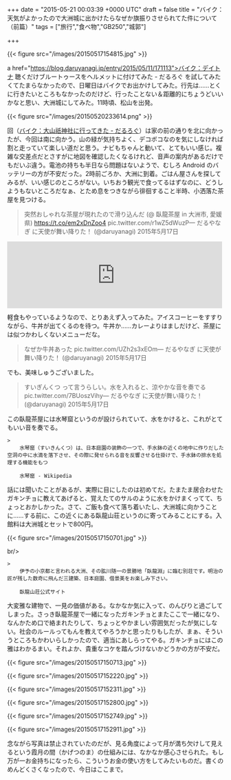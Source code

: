 
+++
date = "2015-05-21 00:03:39 +0000 UTC"
draft = false
title = "バイク：天気がよかったので大洲城に出かけたらなぜか旗振りさせられてた件について（前篇）"
tags = ["旅行","食べ物","GB250","城郭"]

+++


{{< figure src="/images/20150517154815.jpg"  >}}

a href="https://blog.daruyanagi.jp/entry/2015/05/11/171113">バイク：デイトナ 聴くだけブルートゥースをヘルメットに付けてみた - だるろぐ</a> を試してみたくてたまらなかったので、日曜日はバイクでお出かけしてみた。行先は……とくに行きたいところもなかったのだけど、行ったことない＆距離的にちょうどいいかなと思い、大洲城にしてみた。11時頃、松山を出発。

{{< figure src="/images/20150520233614.png"  >}}

回（<a href="https://blog.daruyanagi.jp/entry/2015/05/13/215021">バイク：大山祇神社に行ってきた - だるろぐ</a>）は家の前の通りを北に向かったが、今回は南に向かう。山の緑が気持ちよく、デコボコなのを気にしなければ割と走っていて楽しい道だと思う。ナビもちゃんと動いて、とてもいい感じ。複雑な交差点だとさすがに地図を確認したくなるけれど、音声の案内があるだけでもだいぶ違う。電池の持ちも半日なら問題はないようで、むしろ Android のバッテリーの方が不安だった。2時前ごろか、大洲に到着。ごはん屋さんを探してみるが、いい感じのところがない。いちおう観光で食ってるはずなのに、どうしようもないところだなぁ、とため息をつきながら徘徊すること半時、小洒落た茶屋を見つける。

>突然おしゃれな茶屋が現れたので滑り込んだ (@ 臥龍茶屋 in 大洲市, 愛媛県) https://t.co/em2xDnZoo4 pic.twitter.com/r1wZ5dWuzP— だるやなぎ に天使が舞い降りた！ (@daruyanagi) 2015年5月17日<script async="" src="https://platform.twitter.com/widgets.js" charset="utf-8"></script>

<iframe src="https://hatenablog-parts.com/embed?url=http%3A%2F%2Ftabelog.com%2Fehime%2FA3803%2FA380301%2F38001189%2F" title="臥龍茶屋 (伊予大洲/甘味処)" class="embed-card embed-webcard" scrolling="no" frameborder="0" style="display: block; width: 100%; height: 155px; max-width: 500px; margin: 10px 0px;"></iframe>軽食もやっているようなので、とりあえず入ってみた。アイスコーヒーをすすりながら、牛丼が出てくるのを待つ。牛丼か……カレーよりはましだけど、茶屋には似つかわしくないメニューだな。

>なぜか牛丼あった pic.twitter.com/UZh2s3xEOm— だるやなぎ に天使が舞い降りた！ (@daruyanagi) 2015年5月17日<script async="" src="https://platform.twitter.com/widgets.js" charset="utf-8"></script>

でも、美味しゅうございました。

>すいぎんくつ って言うらしい。水を入れると、涼やかな音を奏でる pic.twitter.com/7BUoszVihy— だるやなぎ に天使が舞い降りた！ (@daruyanagi) 2015年5月17日<script async="" src="https://platform.twitter.com/widgets.js" charset="utf-8"></script>

この臥龍茶屋には水琴窟というのが設けられていて、水をかけると、これがとてもいい音を奏でる。

    >
        水琴窟（すいきんくつ）は、日本庭園の装飾の一つで、手水鉢の近くの地中に作りだした空洞の中に水滴を落下させ、その際に発せられる音を反響させる仕掛けで、手水鉢の排水を処理する機能をもつ

        水琴窟 - Wikipedia
    
話には聞いたことがあるが、実際に目にしたのは初めてだ。たまたま居合わせたガキンチョに教えてあげると、覚えたてのサルのように水をかけまくってて、ちょっとおかしかった。さて、ご飯も食べて落ち着いたし、大洲城に向かうことに……する前に、この近くにある臥龍山荘というのに寄ってみることにする。入館料は大洲城とセットで800円。

{{< figure src="/images/20150517150701.jpg"  >}}

br/>


    >
        伊予の小京都と言われる大洲、その肱川随一の景勝地「臥龍淵」に臨む別荘です。明治の匠が残した数奇に飛んだ三建築、日本庭園、借景美をお楽しみ下さい。

        臥龍山荘公式サイト
    
大変雅な建物で、一見の価値がある。なかなか気に入って、のんびりと過ごしてしまった。さっき臥龍茶屋で一緒になったガキンチョとまたここで一緒になり、なんかため口で絡まれたりして、ちょっとやかましい雰囲気だったが気にしない。社会のルールってもんを教えてやろうかと思ったりもしたが、まぁ、そういうところもかわいらしかったので、適当にあしらってやる。ガキンチョにはこの雅はわかるまい。それよか、貴重なコケを踏んづけないかどうかの方が不安だ。

{{< figure src="/images/20150517150713.jpg"  >}}

{{< figure src="/images/20150517152220.jpg"  >}}

{{< figure src="/images/20150517152311.jpg"  >}}

{{< figure src="/images/20150517152800.jpg"  >}}

{{< figure src="/images/20150517152749.jpg"  >}}

{{< figure src="/images/20150517152911.jpg"  >}}

念ながら写真は禁止されていたのだが、見る角度によって月が満ち欠けして見えるという霞月の間（かげつのま）の仕組みには、なかなか感心させられた。もし万が一お金持ちになったら、こういうお金の使い方をしてみたいものだ。書くのめんどくさくなったので、今日はここまで。


